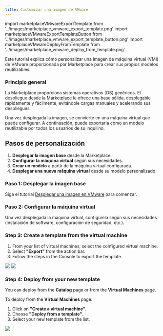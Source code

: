```yaml
---
title: Customizar una imagen de VMware
---
```

import marketplaceVMwareExportTemplate from '../images/marketplace_vmware_export_template.png'
import marketplaceVMwareExportTemplateButton from '../images/marketplace_vmware_export_template_button.png'
import marketplaceVMwareDeployFromTemplate from '../images/marketplace_vmware_deploy_from_template.png'

Este tutorial explica cómo personalizar una imagen de máquina virtual (VMI) de VMware proporcionada por Marketplace para crear sus propios modelos reutilizables.

### Principio general

La Marketplace proporciona sistemas operativos (OS) genéricos. El despliegue desde la Marketplace le ofrece una base sólida, desplegable rápidamente y fácilmente, evitándole cargas manuales y acelerando sus despliegues.

Una vez desplegada la imagen, se convierte en una máquina virtual que puede configurar. A continuación, puede exportarla como un modelo reutilizable por todos los usuarios de su inquilino.

## Pasos de personalización

1.  **Desplegar la imagen base** desde la Marketplace.
2.  **Configurar la máquina virtual** según sus necesidades.
3.  **Crear un modelo** a partir de la máquina virtual configurada.
4.  **Desplegar una nueva máquina virtual** desde su modelo personalizado.

### Paso 1: Desplegar la imagen base

Siga el tutorial [Desplegar una imagen en VMware](./deploy_vmware.md) para comenzar.

### Paso 2: Configurar la máquina virtual

Una vez desplegada la máquina virtual, configúrela según sus necesidades (instalación de software, configuración de seguridad, etc.).

### Step 3: Create a template from the virtual machine

1. From your list of virtual machines, select the configured virtual machine.
2. Select **"Export"** from the action bar.
3. Follow the steps in the Console to export the template.

<img src={marketplaceVMwareExportTemplateButton} />
<img src={marketplaceVMwareExportTemplate} />

### Step 4: Deploy from your new template

You can deploy from the **Catalog** page or from the **Virtual Machines** page.

To deploy from the **Virtual Machines** page:
1. Click on **"Create a virtual machine"**.
2. Choose **"Deploy from a template"**.
3. Select your new template from the list.

<img src={marketplaceVMwareDeployFromTemplate} />